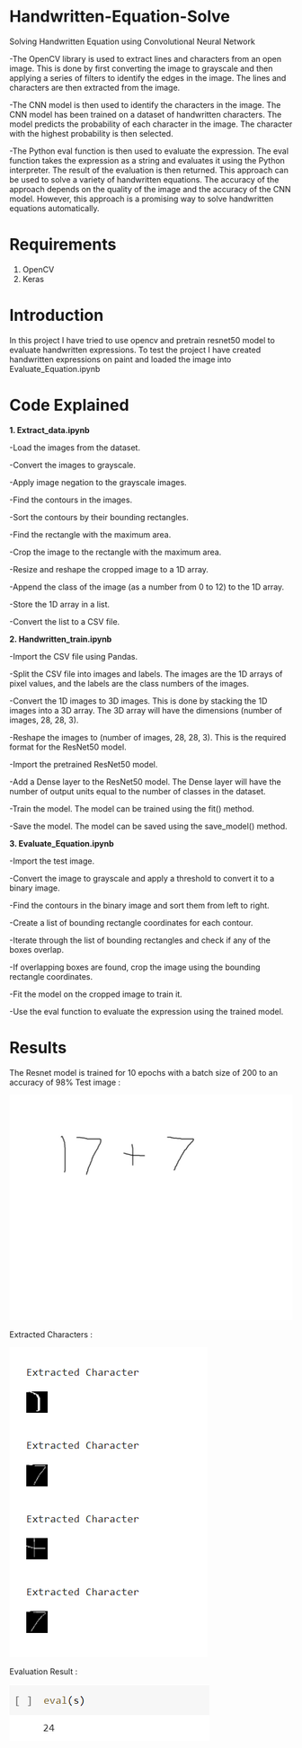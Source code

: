 # Handwritten-Equation-Solve
Solving Handwritten Equation using Convolutional Neural Network

-The OpenCV library is used to extract lines and characters from an open image. This is done by first converting the image to grayscale and then applying a series of filters to identify the edges in the image. The lines and characters are then extracted from the image.

-The CNN model is then used to identify the characters in the image. The CNN model has been trained on a dataset of handwritten characters. The model predicts the probability of each character in the image. The character with the highest probability is then selected.

-The Python eval function is then used to evaluate the expression. The eval function takes the expression as a string and evaluates it using the Python interpreter. The result of the evaluation is then returned.
This approach can be used to solve a variety of handwritten equations. The accuracy of the approach depends on the quality of the image and the accuracy of the CNN model. However, this approach is a promising way to solve handwritten equations automatically.

# Requirements

1. OpenCV
2. Keras

# Introduction

In this project I have tried to use opencv and pretrain resnet50 model to evaluate handwritten
expressions. To test the project I have created handwritten expressions on paint and loaded the image
into Evaluate_Equation.ipynb

# Code Explained

**1. Extract_data.ipynb**

-Load the images from the dataset.

-Convert the images to grayscale.

-Apply image negation to the grayscale images.

-Find the contours in the images.

-Sort the contours by their bounding rectangles.

-Find the rectangle with the maximum area.

-Crop the image to the rectangle with the maximum area.

-Resize and reshape the cropped image to a 1D array.

-Append the class of the image (as a number from 0 to 12) to the 1D array.

-Store the 1D array in a list.

-Convert the list to a CSV file.



**2. Handwritten_train.ipynb**

-Import the CSV file using Pandas.

-Split the CSV file into images and labels. The images are the 1D arrays of pixel values, and the labels are the class numbers of the images.

-Convert the 1D images to 3D images. This is done by stacking the 1D images into a 3D array. The 3D array will have the dimensions (number of images, 28, 28, 3).

-Reshape the images to (number of images, 28, 28, 3). This is the required format for the ResNet50 model.

-Import the pretrained ResNet50 model.

-Add a Dense layer to the ResNet50 model. The Dense layer will have the number of output units equal to the number of classes in the dataset.

-Train the model. The model can be trained using the fit() method.

-Save the model. The model can be saved using the save_model() method.




**3. Evaluate_Equation.ipynb**

-Import the test image.

-Convert the image to grayscale and apply a threshold to convert it to a binary image.

-Find the contours in the binary image and sort them from left to right.

-Create a list of bounding rectangle coordinates for each contour.

-Iterate through the list of bounding rectangles and check if any of the boxes overlap.

-If overlapping boxes are found, crop the image using the bounding rectangle coordinates.

-Fit the model on the cropped image to train it.

-Use the eval function to evaluate the expression using the trained model.



# Results

The Resnet model is trained for 10 epochs with a batch size of 200 to an accuracy of 98%
Test image : 

![](test2.jpg)

Extracted Characters :

![](extractedchar.PNG)

Evaluation Result :

![](Evaluate.PNG)

